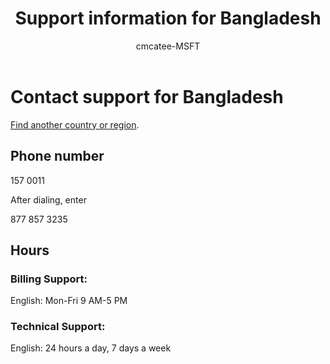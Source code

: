 ﻿---                                
title: Support information for Bangladesh
author: cmcatee-MSFT
f1.keywords:
- NOCSH
ms.author: cmcatee
manager: mnirkhe
audience: Admin
ms.topic: reference
ms.service: o365-administration
ms.collection: Adm_Support
localization_priority: Normal
description: Learn how to contact support for your country or region.
ROBOTS: NOINDEX, NOFOLLOW
---

# Contact support for Bangladesh

[Find another country or region](../contact-support-for-business-products.md).

## Phone number
157 0011

After dialing, enter

877 857 3235

## Hours
### Billing Support:

English: Mon-Fri 9 AM-5 PM

### Technical Support:

English: 24 hours a day, 7 days a week